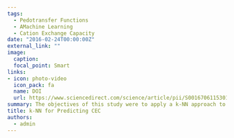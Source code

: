 ```yaml
---
tags:
  - Pedotransfer Functions
  - AMachine Learning
  - Cation Exchange Capacity
date: "2016-02-24T00:00:00Z"
external_link: ""
image:
  caption: 
  focal_point: Smart
links:
- icon: photo-video
  icon_pack: fa
  name: DOI
  url: https://www.sciencedirect.com/science/article/pii/S0016706115301282
summary: The objectives of this study were to apply a k-NN approach to predict CEC in Iranian soils and compare this approach with the popular artificial neural network model. In this study, a data set of 3420 soil samples from different parts of Iran was used. 
title: k-NN for Predicting CEC
authors: 
  - admin
---
```

